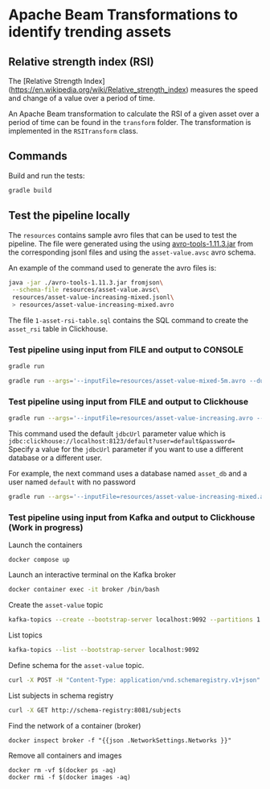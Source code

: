 # Apache Beam Transformations to identify trending assets

## Relative strength index (RSI)

The [Relative Strength Index] (https://en.wikipedia.org/wiki/Relative_strength_index) measures the speed and change of a
value over a period of time.

An Apache Beam transformation to calculate the RSI of a given asset over a period of time can be found in the `transform` 
folder. The transformation is implemented in the `RSITransform` class. 

## Commands

Build and run the tests:
```bash
gradle build
```

## Test the pipeline locally

The `resources` contains sample avro files that can be used to test the pipeline. The file were generated using the
using [avro-tools-1.11.3.jar](https://mvnrepository.com/artifact/org.apache.avro/avro-tools) from the corresponding jsonl files and using the `asset-value.avsc` avro schema.

An example of the command used to generate the avro files is:
```bash
java -jar ./avro-tools-1.11.3.jar fromjson\
 --schema-file resources/asset-value.avsc\
 resources/asset-value-increasing-mixed.jsonl\
 > resources/asset-value-increasing-mixed.avro
```

The file `1-asset-rsi-table.sql` contains the SQL command to create the `asset_rsi` table in Clickhouse.

### Test pipeline using input from FILE and output to CONSOLE

```bash
gradle run
```

```bash
gradle run --args='--inputFile=resources/asset-value-mixed-5m.avro --durationUnit=minutes --durationUnitNumber=5'
```

### Test pipeline using input from FILE and output to Clickhouse

```bash
gradle run --args='--inputFile=resources/asset-value-increasing.avro --outputType=clickhouse --tableName=asset_rsi'
```
This command used the default `jdbcUrl` parameter value which is `jdbc:clickhouse://localhost:8123/default?user=default&password=`
Specify a value for the `jdbcUrl` parameter if you want to use a different database or a different user.

For example, the next command uses a database named `asset_db` and a user named `default` with no password
```bash
gradle run --args='--inputFile=resources/asset-value-increasing-mixed.avro --outputType=clickhouse --tableName=asset_rsi --jdbcUrl=jdbc:clickhouse://localhost:8123/asset_db?user=default&password='
```

### Test pipeline using input from Kafka and output to Clickhouse (Work in progress)

Launch the containers
```
docker compose up
```

Launch an interactive terminal on the Kafka broker

```bash
docker container exec -it broker /bin/bash
```

Create the `asset-value` topic

```bash
kafka-topics --create --bootstrap-server localhost:9092 --partitions 1 --replication-factor 1 --topic asset-value
```

List topics

```bash
kafka-topics --list --bootstrap-server localhost:9092
```

Define schema for the `asset-value` topic.

```bash
curl -X POST -H "Content-Type: application/vnd.schemaregistry.v1+json" --data '{"schema": "{\"type\":\"record\",\"name\":\"AssetValue\",\"namespace\":\"com.example\",\"fields\":[{\"name\":\"timestamp\",\"type\":\"string\"},{\"name\":\"asset\",\"type\":\"string\"}, {\"name\":\"value\",\"type\":\"string\"}]}"}' http://schema-registry:8081/subjects/assets-value-value/versions
```

List subjects in schema registry
```bash
curl -X GET http://schema-registry:8081/subjects
```

Find the network of a container (broker)
```
docker inspect broker -f "{{json .NetworkSettings.Networks }}"
```

Remove all containers and images
```
docker rm -vf $(docker ps -aq)
docker rmi -f $(docker images -aq)
```
